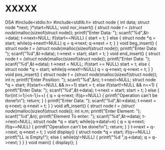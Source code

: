 # XXXXX
DSA
#include<stdio.h>
#include<stdlib.h>
struct node
{
    int data;
    struct node *next;
}*start=NULL;
void nor_insert()
{
    struct node *t = (struct node*)malloc(sizeof(struct node));
    printf("Enter Data: ");
    scanf("%d",&t->data);
    t->next=NULL;
    if(start==NULL)
    {
        start = t;
    }
    else
    {
        struct node *q = start;
        while(q->next!=NULL)
            q = q->next;
        q->next = t;
    }
}
void beg_insert()
{
    struct node *t = (struct node*)malloc(sizeof(struct node));
    printf("Enter Data: ");
    scanf("%d",&t->data);
    t->next = start;
    start = t;
}
void end_insert()
{
    struct node *t = (struct node*)malloc(sizeof(struct node));
    printf("Enter Data: ");
    scanf("%d",&t->data);
    t->next = NULL;
    if(start == NULL)
        start = t;
    else
    {
        struct node *q = start;
        while(q->next!=NULL)
            q = q->next;
        q->next = t;
    }
}
void pos_insert()
{
    struct node *t = (struct node*)malloc(sizeof(struct node));
    int n;
    printf("Enter Position: ");
    scanf("%d",&n);
    t->next=NULL;
    struct node *q = start;
    if(start==NULL && n==1)
        start = t;
    else if(start!=NULL && n==1)
    {
        printf("Enter Data: ");
        scanf("%d",&t->data);
        t->next = start;
        start = t;
    }
    else
    {
        for(int i=1;i<n-1;i++)
        {
            q = q->next;
            if(q==NULL)
            {
                printf("Operation can't be done!\n");
                return;
            }
        }
        printf("Enter Data: ");
        scanf("%d",&t->data);
        t->next = q->next;
        q->next = t;
    }
}
void aft_insert()
{
    struct node *t = (struct node*)malloc(sizeof(struct node));
    int n,m;
    printf("Enter Element: ");
    scanf("%d",&n);
    printf("Element To enter: ");
    scanf("%d",&t->data);
    t->next=NULL;
    struct node *q = start;
    while(q->data!=n)
    {
        q = q->next;
        if(q==NULL)
        {
            printf("Operation can't be done!\n");
            return;
        }
    }
    t->next = q->next;
    q->next = t;
}
void display()
{
    struct node *q = start;
    if(q==NULL)
        printf("LL is Empty!");
    else
    {
        while(q!=NULL)
        {
            printf("%d ",q->data);
            q = q->next;
        }
    }
}
void main()
{
    display();
}
